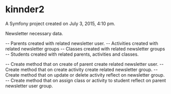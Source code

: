 kinnder2
========

A Symfony project created on July 3, 2015, 4:10 pm.

Newsletter necessary data.

-- Parents created with related newsletter user.
-- Activities created with related newsletter groups
-- Classes created with related newsletter groups
-- Students created with related parents, activities and classes.

-- Create method that on create of parent create related newsletter user.
-- Create method that on create activity create related newsletter group.
-- Create method that on update or delete activity reflect on newsletter group.
-- Create method that on assign class or activity to student reflect on parent newsletter user group.

